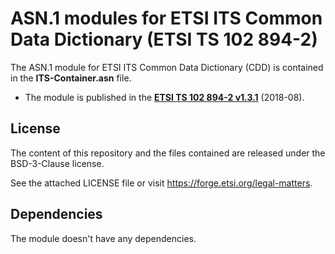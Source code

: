 # ASN.1 modules for ETSI ITS Common Data Dictionary (ETSI TS 102 894-2)

The ASN.1 module for ETSI ITS Common Data Dictionary (CDD) is contained in the **ITS-Container.asn** file.
* The module is published in the **[ETSI TS 102 894-2 v1.3.1](https://www.etsi.org/deliver/etsi_ts/102800_102899/10289402/01.03.01_60/ts_10289402v010301p.pdf)** (2018-08).

## License

The content of this repository and the files contained are released under the BSD-3-Clause license.

See the attached LICENSE file or visit https://forge.etsi.org/legal-matters.

## Dependencies

The module doesn't have any dependencies.
